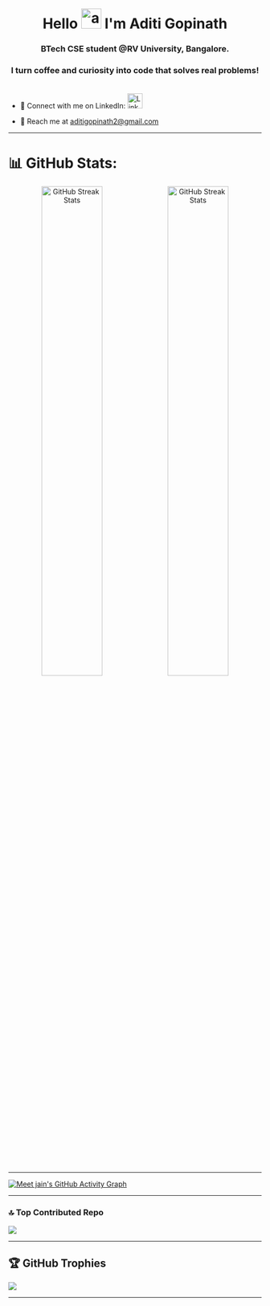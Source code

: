 <div>
  <h1 align="center">Hello <img src="https://fonts.gstatic.com/s/e/notoemoji/latest/1f44b_1f3fb/512.webp" height="40" width="40" alt="aditi-coder-11" /> I'm Aditi Gopinath </h1> 
<div>
<h3 align="center"> BTech CSE student @RV University, Bangalore. <br>
<h3 align="center"> I turn coffee and curiosity into code that solves real problems! <br>
<br>
</h3>

- 🔗 Connect with me on LinkedIn: <a href="https://www.linkedin.com/in/aditi-gopinath-904b2b291/" target="_blank">
  <img src="https://cdn.jsdelivr.net/gh/devicons/devicon/icons/linkedin/linkedin-original.svg" alt="LinkedIn" width="30" />
</a>

- 🔗 Reach me at aditigopinath2@gmail.com

---
# 📊 GitHub Stats:  
<div align="center">  
  <img src="https://github-readme-stats.vercel.app/api?username=aditi-coder-11&show_icons=true&show=reviews&theme=dark" width="49%" height="50%" alt="GitHub Streak Stats"/> 
  <img src="https://github-readme-streak-stats.herokuapp.com/?user=aditi-coder-11&theme=dark&hide_border=false" width="49%" height="50%" alt="GitHub Streak Stats">  
</div> 

---


<div>
  <a href="https://github.com/Meetjain1/github-readme-activity-graph">
    <img src="https://github-readme-activity-graph.vercel.app/graph?username=aditi-coder-11&theme=high-contrast" alt="Meet jain's GitHub Activity Graph" />
  </a>
</div>

---
### 🔝 Top Contributed Repo  
![](https://github-contributor-stats.vercel.app/api?username=aditi-coder-11&limit=5&theme=dark&combine_all_yearly_contributions=true)  


---

## 🏆 GitHub Trophies  
![](https://github-profile-trophy.vercel.app/?username=aditi-coder-11&theme=radical&no-frame=false&no-bg=false&margin-w=4)  

---





